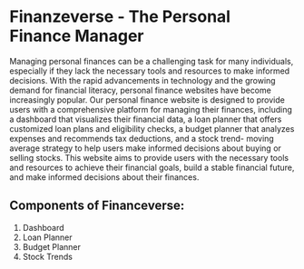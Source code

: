 # Finanzeverse - The Personal Finance Manager
 
Managing personal finances can be a challenging task for many individuals, especially if they lack the necessary tools and resources to make informed decisions. With the rapid advancements in technology and the growing demand for financial literacy, personal finance websites have become increasingly popular. Our personal finance website is designed to provide users with a comprehensive platform for managing their finances, including a dashboard that visualizes their financial data, a loan planner that offers customized loan plans and eligibility checks, a budget planner that analyzes expenses and recommends tax deductions, and a stock trend- moving average strategy to help users make informed decisions about buying or selling stocks. This website aims to provide users with the necessary tools and resources to achieve their financial goals, build a stable financial future, and make informed decisions about their finances.

## Components of Financeverse:
1. Dashboard
2. Loan Planner
3. Budget Planner
4. Stock Trends
